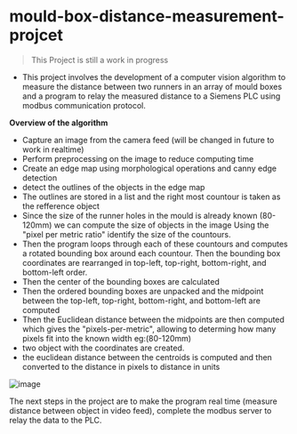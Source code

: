 # mould-box-distance-measurement-projcet
> This Project is still a work in progress
- This project involves the development of a computer vision algorithm to measure the distance between two runners in an array of mould boxes and a program to relay the measured distance to a Siemens PLC using modbus communication protocol. 

**Overview of the algorithm**
- Capture an image from the camera feed (will be changed in future to work in realtime)
- Perform preprocessing on the image to reduce computing time
- Create an edge map using morphological operations and canny edge detection
- detect the outlines of the objects in the edge map
- The outlines are stored in a list and the right most countour is taken as the refference object
- Since the size of the runner holes in the mould is already known (80-120mm) we can compute the size of objects in the image Using the "pixel per metric ratio" identify the size of the countours.
- Then the program loops through each of these countours and computes a rotated bounding box around each countour. Then the bounding box coordinates are rearranged in top-left, top-right, bottom-right, and bottom-left order.
- Then the center of the bounding boxes are calculated
- Then the ordered bounding boxes are unpacked and the midpoint between the top-left, top-right, bottom-right, and bottom-left are computed 
- Then the Euclidean distance between the midpoints are then computed which gives the "pixels-per-metric", allowing to determing how many pixels fit into the known width eg:(80-120mm)
- two object with the coordinates are created.
- the euclidean distance between the centroids is computed and then converted to the distance in pixels to distance in units


![image](https://user-images.githubusercontent.com/62331013/113076862-3bf3f180-91d0-11eb-847f-f0b6fd40f9ce.png)


The next steps in the project are to make the program real time (measure distance between object in video feed), complete the modbus server to relay the data to the PLC.
